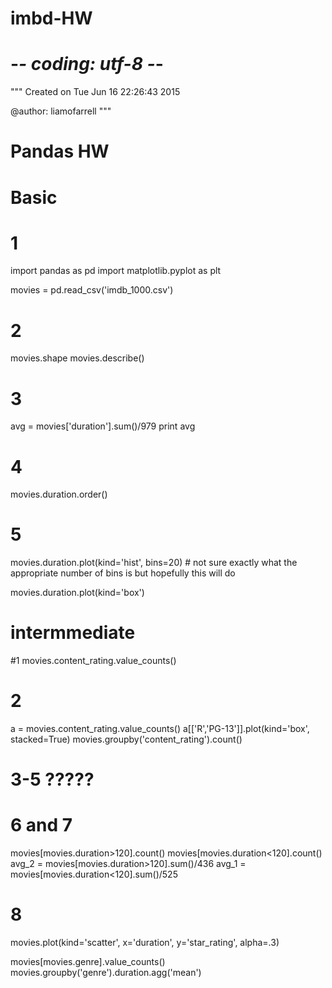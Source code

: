 # imbd-HW
# -*- coding: utf-8 -*-
"""
Created on Tue Jun 16 22:26:43 2015

@author: liamofarrell
"""

# Pandas HW


# Basic

# 1
import pandas as pd
import matplotlib.pyplot as plt

movies = pd.read_csv('imdb_1000.csv')

# 2
movies.shape
movies.describe()

# 3
avg = movies['duration'].sum()/979
print avg

# 4
movies.duration.order()

# 5
movies.duration.plot(kind='hist', bins=20) # not sure exactly what the appropriate number of bins is but hopefully this will do

movies.duration.plot(kind='box') 

# intermmediate

#1 
movies.content_rating.value_counts()

# 2
a = movies.content_rating.value_counts()
a[['R','PG-13']].plot(kind='box', stacked=True)
movies.groupby('content_rating').count()

# 3-5 ?????

# 6 and 7
movies[movies.duration>120].count()
movies[movies.duration<120].count()
avg_2 = movies[movies.duration>120].sum()/436
avg_1 = movies[movies.duration<120].sum()/525

# 8
movies.plot(kind='scatter', x='duration', y='star_rating', alpha=.3)

movies[movies.genre].value_counts()
movies.groupby('genre').duration.agg('mean')
